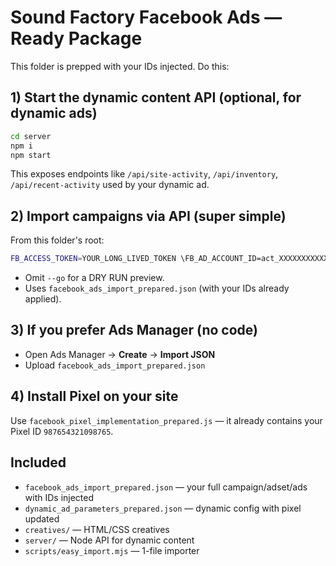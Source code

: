 # Sound Factory Facebook Ads — Ready Package

This folder is prepped with your IDs injected. Do this:

## 1) Start the dynamic content API (optional, for dynamic ads)
```bash
cd server
npm i
npm start
```
This exposes endpoints like `/api/site-activity`, `/api/inventory`, `/api/recent-activity` used by your dynamic ad.

## 2) Import campaigns via API (super simple)
From this folder's root:
```bash
FB_ACCESS_TOKEN=YOUR_LONG_LIVED_TOKEN \FB_AD_ACCOUNT_ID=act_XXXXXXXXXXXXX \node ./scripts/easy_import.mjs --go
```
- Omit `--go` for a DRY RUN preview.
- Uses `facebook_ads_import_prepared.json` (with your IDs already applied).

## 3) If you prefer Ads Manager (no code)
- Open Ads Manager → **Create** → **Import JSON**
- Upload `facebook_ads_import_prepared.json`

## 4) Install Pixel on your site
Use `facebook_pixel_implementation_prepared.js` — it already contains your Pixel ID `987654321098765`.

## Included
- `facebook_ads_import_prepared.json` — your full campaign/adset/ads with IDs injected
- `dynamic_ad_parameters_prepared.json` — dynamic config with pixel updated
- `creatives/` — HTML/CSS creatives
- `server/` — Node API for dynamic content
- `scripts/easy_import.mjs` — 1-file importer
